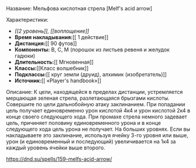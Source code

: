 Название: Мельфова кислотная стрела \[Melf's acid arrow] 

Характеристики:
- *[[2 уровень]], [[воплощение]]*
- **Время накладывания:**[[ 1 действие]]
- **Дистанция:**[[ 90 футов]]
- **Компоненты:** В, С, М (порошок из листьев ревеня и желудок гадюки)
- **Длительность:**[[ Мгновенная]]
- **Классы:**[[Класс  волшебник]]
- **Подклассы:**[[ круг земли (друид), алхимик (изобретатель)]]
- **Источник:**[[ «Player's handbook»]]

Описание:
К цели, находящейся в пределах дистанции, устремляется мерцающая зеленая стрела, разлетающаяся брызгами кислоты. Совершите по цели дальнобойную атаку заклинанием. При попадании цель получает единовременно урон кислотой 4к4 и урон кислотой 2к4 в конце своего следующего хода. При промахе стрела немного задевает цель, причиняет половину единовременного урона и в конце следующего хода цель урона не получает.
На больших уровнях. Если вы накладываете это заклинание, используя ячейку 3-го уровня или выше, урон (и единовременный и последующий) увеличивается на 1к4 за каждый уровень ячейки выше второго.

https://dnd.su/spells/159-melfs-acid-arrow/